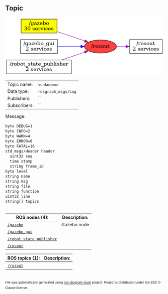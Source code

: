 <!--
File was automatically generated using 'ros-diagram-tools' project.
Project is distributed under the BSD 3-Clause license.
-->

## Topic

[![/rosout](t__rosout.png "/rosout")](t__rosout.png)

|     |     |
| --- | --- |
| Topic name: | `<unknown>` |
| Data type: | `rosgraph_msgs/Log` |
| Publishers: | `` |
| Subscribers: | `` |

Message:
```
byte DEBUG=1
byte INFO=2
byte WARN=4
byte ERROR=8
byte FATAL=16
std_msgs/Header header
  uint32 seq
  time stamp
  string frame_id
byte level
string name
string msg
string file
string function
uint32 line
string[] topics


```


| ROS nodes (4): | Description: |
| -------------- | ------------ |
| [`/gazebo`](n__gazebo.md) | Gazebo node |
| [`/gazebo_gui`](n__gazebo_gui.md) |  |
| [`/robot_state_publisher`](n__robot_state_publisher.md) |  |
| [`/rosout`](n__rosout.md) |  |

| ROS topics (1): | Description: |
| --------------- | ------------ |
| [`/rosout`](t__rosout.md) |  |


</br>
<font size="1">
File was automatically generated using <a href="https://github.com/anetczuk/ros-diagram-tools"><i>ros-diagram-tools</i></a> project.
Project is distributed under the BSD 3-Clause license.
</font>
